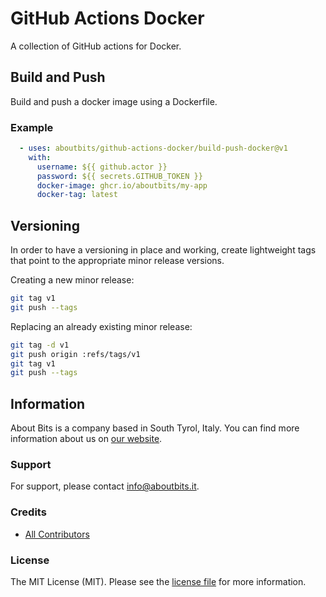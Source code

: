# GitHub Actions Docker

A collection of GitHub actions for Docker.

## Build and Push
Build and push a docker image using a Dockerfile.

### Example

```yaml
  - uses: aboutbits/github-actions-docker/build-push-docker@v1
    with:
      username: ${{ github.actor }}
      password: ${{ secrets.GITHUB_TOKEN }}
      docker-image: ghcr.io/aboutbits/my-app
      docker-tag: latest
```

## Versioning

In order to have a versioning in place and working, create lightweight tags that point to the appropriate minor release versions.

Creating a new minor release:

```bash
git tag v1
git push --tags
```

Replacing an already existing minor release:

```bash
git tag -d v1
git push origin :refs/tags/v1
git tag v1
git push --tags
```

## Information

About Bits is a company based in South Tyrol, Italy. You can find more information about us on [our website](https://aboutbits.it).

### Support

For support, please contact [info@aboutbits.it](mailto:info@aboutbits.it).

### Credits

- [All Contributors](../../contributors)

### License

The MIT License (MIT). Please see the [license file](license.md) for more information.
